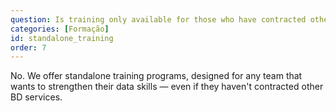 ```yaml
---
question: Is training only available for those who have contracted other BD services?
categories: [Formação]
id: standalone_training
order: 7
---
```


No. We offer standalone training programs, designed for any team that wants to strengthen their data skills — even if they haven't contracted other BD services.